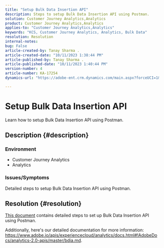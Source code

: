 ```yaml
---
title: "Setup Bulk Data Insertion API"
description: Steps to setup Bulk Data Insertion API using Postman.
solution: Customer Journey Analytics,Analytics
product: Customer Journey Analytics,Analytics
applies-to: "Customer Journey Analytics,Analytics"
keywords: "KCS, Customer Journey Analytics, Analytics, Bulk Data"
resolution: Resolution
internal-notes: 
bug: False
article-created-by: Tanay Sharma .
article-created-date: "10/11/2023 1:38:44 PM"
article-published-by: Tanay Sharma .
article-published-date: "10/11/2023 1:40:44 PM"
version-number: 4
article-number: KA-17254
dynamics-url: "https://adobe-ent.crm.dynamics.com/main.aspx?forceUCI=1&pagetype=entityrecord&etn=knowledgearticle&id=db23d17d-3b68-ee11-9ae7-6045bd0063aa"

---
```

# Setup Bulk Data Insertion API


Learn how to setup Bulk Data Insertion API using Postman.

## Description {#description}


### <b>Environment</b>

- Customer Journey Analytics
- Analytics




### <b>Issues/Symptoms</b>

Detailed steps to setup Bulk Data Insertion API using Postman.


## Resolution {#resolution}


[This document](https://spark.adobe.com/page/0jhQHMs74AtYz/) contains detailed steps to set up Bulk Data Insertion API using Postman.

Additionally, here's our detailed documentation for more information: https://www.adobe.io/apis/experiencecloud/analytics/docs.html#!AdobeDocs/analytics-2.0-apis/master/bdia.md.
